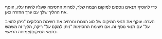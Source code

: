 כדי להוסיף תנאים נוספים למיקום הצמח שלך, למרות החסימה שעליו להיות עליו, הוסף את ההליך שלך עם ערך החזרה כאן.

הערה: עוקף את תנאי המיקום של סוג הצמח ומרחיב את רשימת הבלוקים "ניתן להציב על" עם תנאי נוסף זה. אם רשימת החסימות "ניתן למקם על" ריקה, הליך זה משמש כתנאי המיקום/צמיחה הראשי.